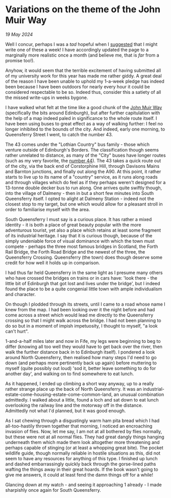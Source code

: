 # Variations on the theme of the John Muir Way
*19 May 2024*

Well I concur, perhaps I was a *tad* hopeful when I [suggested](./sunday_post.html) that I might write one of these a week! I have accordingly updated the page to a marginally more realistic once a month (and believe me, that is *far* from a promise too!).

Anyhow, it would seem that the terrible excitement of having submitted all of my university work for this year has made me rather giddy. A great deal of the reason I have been unable to uphold my 1-a-week pledge has indeed been because I have been outdoors for nearly every hour it could be considered respectable to be so. Indeed thus, consider this a satiety of all the missed write-ups in weeks bygone. 

I have walked what felt at the time like a good chunk of the [John Muir Way](https://johnmuirway.org/) (specifically the bits around Edinburgh), but after further capitulation with the help of a map indeed paled in significance to the whole route itself. I have been using buses to great effect as a way of walking further: I feel no longer inhibited to the bounds of the city. And indeed, early one morning, to Queensferry Street I went, to catch the number 43.

The 43 comes under the "Lothian Country" bus family - those which venture outside of Edinburgh's Borders. The classification though seems rather unrelated to distance, as many of the "City" buses have longer routes (such as my very favorite, the [number 44](./balerno_edinburgh.html)). The 43 takes a quick route out of the city, via the back end of Corstorphine Hill, through Davisons Mains and Barnton junctions, and finally out along the A90. At this point, it rather starts to live up to its name of a "country" service, as it runs along roads and through villages which do feel as if they perhaps weren't designed for a 13-tonne double decker bus to run along. One arrives quite swiftly though, into the village of Dalmeny - then in but a short few minutes into South Queensferry itself. I opted to alight at Dalmeny Station - indeed not the closest stop to my target, but one which would allow for a pleasant stroll in order to familiarise myself with the area.

South Queensferry I must say is a curious place. It has rather a mixed identity - it is both a place of great beauty popular with the more adventurous tourist, yet also a place which retains at least some fragment of its industrial heritage. I say that it is curious though, because of the simply undeniable force of visual dominance with which the town must compete - perhaps the three most famous bridges in Scotland, the Forth Rail Bridge, the Forth Road Bridge and the newest of the three, the Queensferry Crossing. Queensferry (the town) does though deserve some credit for how well it holds up in comparison.

I had thus far held Queensferry in the same light as I presume many others who have crossed the bridges on trains or in cars have: 'look there - the little bit of Edinburgh that got lost and lives under the bridge', but I indeed found the place to be a quite congenial little town with ample individualism and character. 

On though I plodded through its streets, until I came to a road whose name I knew from the map. I had been looking over it the night before and had come across a street which would lead me directly to the Queensferry crossing so that I might walk across the bridge. I had not been planning to do so but in a moment of impish impetuosity, I thought to myself, "a look can't hurt".

1-and-a-half miles later and now in Fife, my legs were beginning to beg to differ (knowing all too well they would have to get back over the river, then walk the further distance back in to Edinburgh itself). I pondered a look around North Queensferry, then realised how many steps I'd need to go down (and perhaps more pertinently back up again) before muttering to myself (quite possibly out loud) 'sod it, better leave something to do for another day', and walking on to find somewhere to eat lunch.

As it happened, I ended up climbing a short way anyway, up to a really rather strange place up the back of North Queensferry. It was an industrial-estate-come-housing-estate-come-common-land, an unusual combination admittedly. I walked about a little, found a loch and sat down to eat lunch overlooking the railway line and the motorway off in the distance. Admittedly not what I'd planned, but it was good enough. 

As I sat chewing through a disgustingly warm ham pita bread which I had all-too-hastily thrown together that morning, I noticed an encroaching invasion of flies. Now, let me say, I am not at all bothered by flies normally, but these were not at all normal flies. They had great dangly things hanging underneath them which made them look altogether more threatening and perhaps capable of stinging (or at least a whopping great bite). The pocket wildlife guide, though normally reliable in hostile situations as this, did not seem to have any resources for anything of this type. I finished up lunch and dashed embarrassingly quickly back through the gorse-lined paths wafting the things away in their great hoards. If the book wasn't going to give me answers, it could at least fend the damn things off for a while!

Glancing down at my watch - and seeing it approaching 1 already - I made sharpishly once again for South Queensferry. 